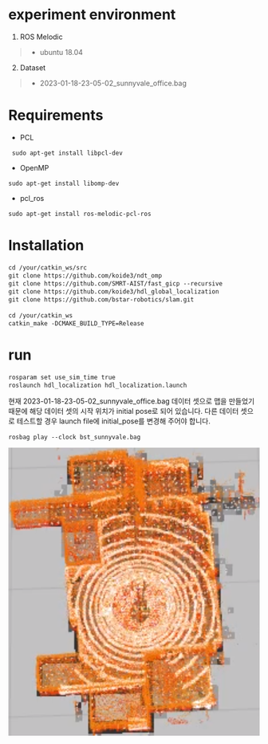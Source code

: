 # experiment environment
1. ROS Melodic
> * ubuntu 18.04
2. Dataset
> * 2023-01-18-23-05-02_sunnyvale_office.bag
# Requirements

* PCL
```
 sudo apt-get install libpcl-dev
```
* OpenMP
```
sudo apt-get install libomp-dev
```
* pcl_ros
```
sudo apt-get install ros-melodic-pcl-ros
```
# Installation
```
cd /your/catkin_ws/src
git clone https://github.com/koide3/ndt_omp
git clone https://github.com/SMRT-AIST/fast_gicp --recursive
git clone https://github.com/koide3/hdl_global_localization
git clone https://github.com/bstar-robotics/slam.git

cd /your/catkin_ws
catkin_make -DCMAKE_BUILD_TYPE=Release
```
# run
```
rosparam set use_sim_time true
roslaunch hdl_localization hdl_localization.launch
```
현재 2023-01-18-23-05-02_sunnyvale_office.bag 데이터 셋으로 맵을 만들었기 때문에 해당 데이터 셋의 시작 위치가 initial pose로 되어 있습니다. 다른 데이터 셋으로 테스트할 경우 launch file에 initial_pose를 변경해 주어야 합니다. 
```
rosbag play --clock bst_sunnyvale.bag
```

![image](hdl_localization/data/bst.png)
